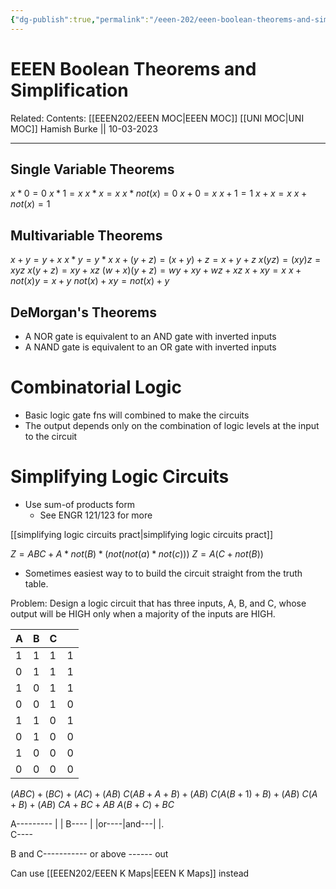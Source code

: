 ```yaml
---
{"dg-publish":true,"permalink":"/eeen-202/eeen-boolean-theorems-and-simplification/"}
---
```



# EEEN Boolean Theorems and Simplification

Related: 
Contents: [[EEEN202/EEEN MOC\|EEEN MOC]]
[[UNI MOC\|UNI MOC]]
Hamish Burke || 10-03-2023
***

## Single Variable Theorems

$x*0 = 0$
$x*1 = x$
$x*x = x$
$x*not(x) = 0$
$x + 0 = x$
$x + 1 = 1$
$x + x = x$
$x + not(x) = 1$

## Multivariable Theorems

$x+y=y+x$
$x*y=y*x$
$x+(y+z)=(x+y)+z=x+y+z$
$x(yz)=(xy)z=xyz$
$x(y+z)=xy+xz$
$(w+x)(y+z)=wy+xy+wz+xz$
$x+xy=x$
$x+not(x)y=x+y$
$not(x)+xy=not(x)+y$

## DeMorgan's Theorems

- A NOR gate is equivalent to an AND gate with inverted inputs
- A NAND gate is equivalent to an OR gate with inverted inputs

# Combinatorial Logic

- Basic logic gate fns will combined to make the circuits
- The output depends only on the combination of logic levels at the input to the circuit

# Simplifying Logic Circuits

- Use sum-of products form
	- See ENGR 121/123 for more

[[simplifying logic circuits pract\|simplifying logic circuits pract]]


$Z = ABC + A*not(B)*(not(not(a)*not(c)))$
$Z=A(C+not(B))$


- Sometimes easiest way to to build the circuit straight from the truth table.



Problem:
Design a logic circuit that has three inputs, A, B, and C, whose output will be HIGH only when a majority of the inputs are HIGH.

| A   | B   | C   |     |
| --- | --- | --- | --- |
| 1   | 1   | 1   | 1   |
| 0   | 1   | 1   | 1   |
| 1   | 0   | 1   | 1   |
| 0   | 0   | 1   | 0   |
| 1   | 1   | 0   | 1   |
| 0   | 1   | 0   | 0   |
| 1   | 0   | 0   | 0   |
| 0   | 0   | 0   | 0   |

$(ABC)+(BC)+(AC)+(AB)$
$C(AB+A+B)+(AB)$
$C(A(B+1)+B)+(AB)$
$C(A+B)+(AB)$
$CA+BC+AB$
$A(B+C)+BC$


A---------
					|
					|
B----            |
		|or----|and---|
		|.                   
C----


B and C----------- or above ------ out


Can use [[EEEN202/EEEN K Maps\|EEEN K Maps]] instead

